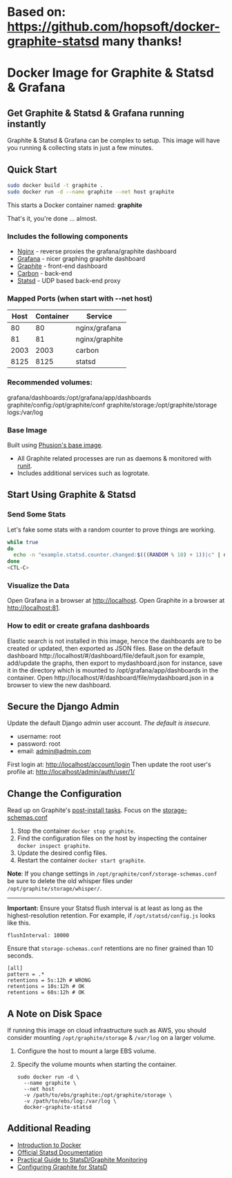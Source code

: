 # Based on: https://github.com/hopsoft/docker-graphite-statsd many thanks!

# Docker Image for Graphite & Statsd & Grafana

## Get Graphite & Statsd & Grafana running instantly

Graphite & Statsd & Grafana can be complex to setup.
This image will have you running & collecting stats in just a few minutes.

## Quick Start

```sh
sudo docker build -t graphite .
sudo docker run -d --name graphite --net host graphite
```

This starts a Docker container named: **graphite**

That's it, you're done ... almost.

### Includes the following components

* [Nginx](http://nginx.org/) - reverse proxies the grafana/graphite dashboard
* [Grafana](http://grafana.org/) - nicer graphing graphite dashboard
* [Graphite](http://graphite.readthedocs.org/en/latest/) - front-end dashboard
* [Carbon](http://graphite.readthedocs.org/en/latest/carbon-daemons.html) - back-end
* [Statsd](https://github.com/etsy/statsd/wiki) - UDP based back-end proxy

### Mapped Ports (when start with --net host)

| Host | Container |     Service    |
| ---- | --------- | -------------- |
|   80 |        80 | nginx/grafana  |
|   81 |        81 | nginx/graphite |
| 2003 |      2003 | carbon         |
| 8125 |      8125 | statsd         |

### Recommended volumes:

grafana/dashboards:/opt/grafana/app/dashboards
graphite/config:/opt/graphite/conf
graphite/storage:/opt/graphite/storage
logs:/var/log

### Base Image

Built using [Phusion's base image](https://github.com/phusion/baseimage-docker).

* All Graphite related processes are run as daemons & monitored with [runit](http://smarden.org/runit/).
* Includes additional services such as logrotate.

## Start Using Graphite & Statsd

### Send Some Stats

Let's fake some stats with a random counter to prove things are working.

```sh
while true
do
  echo -n "example.statsd.counter.changed:$(((RANDOM % 10) + 1))|c" | nc -w 1 -u localhost 8125
done
<CTL-C>
```

### Visualize the Data

Open Grafana in a browser at [http://localhost](http://localhost).
Open Graphite in a browser at [http://localhost:81](http://localhost:81).

### How to edit or create grafana dashboards

Elastic search is not installed in this image, 
hence the dashboards are to be created or updated, 
then exported as JSON files.  Base on the default dashboard 
http://localhost/#/dashboard/file/default.json for example, 
add/update the graphs, then export to mydashboard.json for instance, 
save it in the directory which is mounted to /opt/grafana/app/dashboards in the container. 
Open http://localhost/#/dashboard/file/mydashboard.json in a browser to view the new dashboard.


## Secure the Django Admin

Update the default Django admin user account. _The default is insecure._

  * username: root
  * password: root
  * email: admin@admin.com

First login at: [http://localhost/account/login](http://localhost/account/login)
Then update the root user's profile at: [http://localhost/admin/auth/user/1/](http://localhost/admin/auth/user/1/)

## Change the Configuration

Read up on Graphite's [post-install tasks](https://graphite.readthedocs.org/en/latest/install.html#post-install-tasks).
Focus on the [storage-schemas.conf](https://graphite.readthedocs.org/en/latest/config-carbon.html#storage-schemas-conf)

1. Stop the container `docker stop graphite`.
1. Find the configuration files on the host by inspecting the container `docker inspect graphite`.
1. Update the desired config files.
1. Restart the container `docker start graphite`.

**Note**: If you change settings in `/opt/graphite/conf/storage-schemas.conf`
be sure to delete the old whisper files under `/opt/graphite/storage/whisper/`.

---

**Important:** Ensure your Statsd flush interval is at least as long as the highest-resolution retention.
For example, if `/opt/statsd/config.js` looks like this.

```
flushInterval: 10000
```

Ensure that `storage-schemas.conf` retentions are no finer grained than 10 seconds.

```
[all]
pattern = .*
retentions = 5s:12h # WRONG
retentions = 10s:12h # OK
retentions = 60s:12h # OK
```

## A Note on Disk Space

If running this image on cloud infrastructure such as AWS,
you should consider mounting `/opt/graphite/storage` & `/var/log` on a larger volume.

1. Configure the host to mount a large EBS volume.
1. Specify the volume mounts when starting the container.

    ```
    sudo docker run -d \
      --name graphite \
      --net host
      -v /path/to/ebs/graphite:/opt/graphite/storage \
      -v /path/to/ebs/log:/var/log \
      docker-graphite-statsd
    ```

## Additional Reading

* [Introduction to Docker](http://docs.docker.io/#introduction)
* [Official Statsd Documentation](https://github.com/etsy/statsd/)
* [Practical Guide to StatsD/Graphite Monitoring](http://matt.aimonetti.net/posts/2013/06/26/practical-guide-to-graphite-monitoring/)
* [Configuring Graphite for StatsD](https://github.com/etsy/statsd/blob/master/docs/graphite.md)

